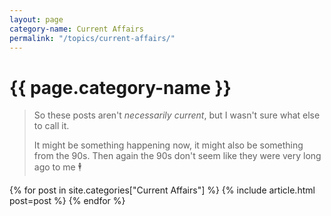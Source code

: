 ```yaml
---
layout: page
category-name: Current Affairs
permalink: "/topics/current-affairs/"
---
```


# {{ page.category-name }}

> So these posts aren't *necessarily current*, but I wasn't sure what else to call it.
>
> It might be something happening now, it might also be something from the 90s. Then again the 90s don't seem like they were very long ago to me 🕴️

{% for post in site.categories["Current Affairs"] %}
  {% include article.html post=post %}
{% endfor %}
